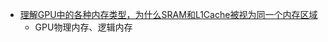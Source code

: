 

- [理解GPU中的各种内存类型，为什么SRAM和L1Cache被视为同一个内存区域](https://zhuanlan.zhihu.com/p/677756901)
	- GPU物理内存、逻辑内存



